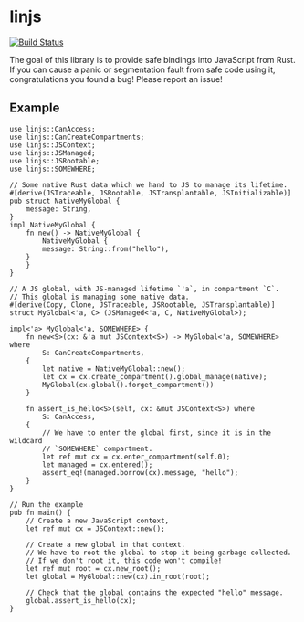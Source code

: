 # linjs

[![Build Status](https://travis-ci.org/asajeffrey/linjs.svg)](https://travis-ci.org/asajeffrey/linjs)

The goal of this library is to provide safe bindings into JavaScript
from Rust. If you can cause a panic or segmentation fault from safe code
using it, congratulations you found a bug! Please report an issue!

## Example

```rust,skt-linjs
use linjs::CanAccess;
use linjs::CanCreateCompartments;
use linjs::JSContext;
use linjs::JSManaged;
use linjs::JSRootable;
use linjs::SOMEWHERE;

// Some native Rust data which we hand to JS to manage its lifetime.
#[derive(JSTraceable, JSRootable, JSTransplantable, JSInitializable)]
pub struct NativeMyGlobal {
    message: String,
}
impl NativeMyGlobal {
    fn new() -> NativeMyGlobal {
        NativeMyGlobal {
	    message: String::from("hello"),
	}
    }
}

// A JS global, with JS-managed lifetime `'a`, in compartment `C`.
// This global is managing some native data.
#[derive(Copy, Clone, JSTraceable, JSRootable, JSTransplantable)]
struct MyGlobal<'a, C> (JSManaged<'a, C, NativeMyGlobal>);

impl<'a> MyGlobal<'a, SOMEWHERE> {
    fn new<S>(cx: &'a mut JSContext<S>) -> MyGlobal<'a, SOMEWHERE> where
        S: CanCreateCompartments,
    {
        let native = NativeMyGlobal::new();
        let cx = cx.create_compartment().global_manage(native);
        MyGlobal(cx.global().forget_compartment())
    }

    fn assert_is_hello<S>(self, cx: &mut JSContext<S>) where
        S: CanAccess,
    {
        // We have to enter the global first, since it is in the wildcard
        // `SOMEWHERE` compartment.
        let ref mut cx = cx.enter_compartment(self.0);
        let managed = cx.entered();
        assert_eq!(managed.borrow(cx).message, "hello");
    }
}

// Run the example
pub fn main() {
    // Create a new JavaScript context,
    let ref mut cx = JSContext::new();

    // Create a new global in that context.
    // We have to root the global to stop it being garbage collected.
    // If we don't root it, this code won't compile!
    let ref mut root = cx.new_root();
    let global = MyGlobal::new(cx).in_root(root);

    // Check that the global contains the expected "hello" message.
    global.assert_is_hello(cx);
}
```
